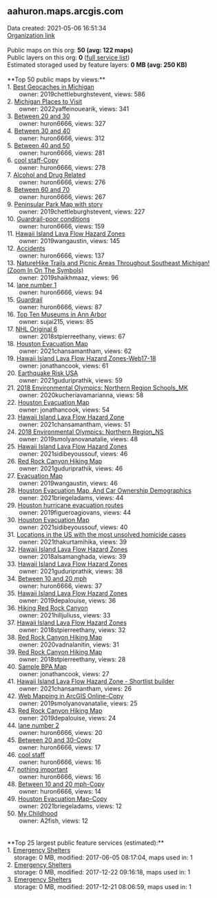 <h2>aahuron.maps.arcgis.com</h2> Data created: 2021-05-06 16:51:34 <br /><a target='new' href='https://aahuron.maps.arcgis.com'>Organization link</a><br /><br />Public maps on this org: <b>50 (avg: 122 maps)</b><br />Public layers on this org: <b>0 </b>(<a target='new' href='https://services.arcgis.com/c8Ej3BuQXuGKiO5E/ArcGIS/rest/services'>full service list</a>)<br />Estimated storaged used by feature layers: <b>0 MB (avg: 250 KB)</b><br /><br />**Top 50 public maps by views:**<br />  1. <a target='new' href='https://www.arcgis.com/home/item.html?id=2caf2489d2ca4579a37bfc8888df906f'>Best Geocaches in Michigan</a> <br />  &nbsp;&nbsp;&nbsp;&nbsp; &nbsp;&nbsp;owner: 2019chettleburghstevent, views: 586<br />  2. <a target='new' href='https://www.arcgis.com/home/item.html?id=6851aab5c8484188a0a531d81e21ae55'>Michigan Places to Visit</a> <br />  &nbsp;&nbsp;&nbsp;&nbsp; &nbsp;&nbsp;owner: 2022yaffeinouearik, views: 341<br />  3. <a target='new' href='https://www.arcgis.com/home/item.html?id=ebec3b9932b949b8899d37c48abe525d'>Between 20 and 30</a> <br />  &nbsp;&nbsp;&nbsp;&nbsp; &nbsp;&nbsp;owner: huron6666, views: 327<br />  4. <a target='new' href='https://www.arcgis.com/home/item.html?id=908cd3106a8b4a9a95db745be1e6c13d'>Between 30 and 40</a> <br />  &nbsp;&nbsp;&nbsp;&nbsp; &nbsp;&nbsp;owner: huron6666, views: 312<br />  5. <a target='new' href='https://www.arcgis.com/home/item.html?id=4d2ed0e0bd8146b2b183eeec99a91e25'>Between 40 and 50</a> <br />  &nbsp;&nbsp;&nbsp;&nbsp; &nbsp;&nbsp;owner: huron6666, views: 281<br />  6. <a target='new' href='https://www.arcgis.com/home/item.html?id=f2a8721732f04a3a96ee7680e7bab0eb'>cool staff-Copy</a> <br />  &nbsp;&nbsp;&nbsp;&nbsp; &nbsp;&nbsp;owner: huron6666, views: 278<br />  7. <a target='new' href='https://www.arcgis.com/home/item.html?id=a9bb30c9fdd74b35b4ab5cb8b7e954c3'>Alcohol and Drug Related</a> <br />  &nbsp;&nbsp;&nbsp;&nbsp; &nbsp;&nbsp;owner: huron6666, views: 276<br />  8. <a target='new' href='https://www.arcgis.com/home/item.html?id=0726c7f8f0494973b6143713c29db370'>Between 60 and 70</a> <br />  &nbsp;&nbsp;&nbsp;&nbsp; &nbsp;&nbsp;owner: huron6666, views: 267<br />  9. <a target='new' href='https://www.arcgis.com/home/item.html?id=b06f71b557bd4c6cb556394159c9deab'>Peninsular Park Map with story</a> <br />  &nbsp;&nbsp;&nbsp;&nbsp; &nbsp;&nbsp;owner: 2019chettleburghstevent, views: 227<br />  10. <a target='new' href='https://www.arcgis.com/home/item.html?id=de46b934fb9f48fea676ee630f64b134'>Guardrail-poor conditions</a> <br />  &nbsp;&nbsp;&nbsp;&nbsp; &nbsp;&nbsp;owner: huron6666, views: 159<br />  11. <a target='new' href='https://www.arcgis.com/home/item.html?id=97db5545b36e45d799ce266b7b341d1c'>Hawaii Island Lava Flow Hazard Zones</a> <br />  &nbsp;&nbsp;&nbsp;&nbsp; &nbsp;&nbsp;owner: 2019wangaustin, views: 145<br />  12. <a target='new' href='https://www.arcgis.com/home/item.html?id=3db1b9a14a534925863ed58d1db17cad'>Accidents</a> <br />  &nbsp;&nbsp;&nbsp;&nbsp; &nbsp;&nbsp;owner: huron6666, views: 137<br />  13. <a target='new' href='https://www.arcgis.com/home/item.html?id=3f87d4b932fe46598207702c45745232'>NatureHike Trails and Picnic Areas Throughout Southeast Michigan! (Zoom In On The Symbols)</a> <br />  &nbsp;&nbsp;&nbsp;&nbsp; &nbsp;&nbsp;owner: 2019shaikhmaaz, views: 96<br />  14. <a target='new' href='https://www.arcgis.com/home/item.html?id=5dccb7306a484e9e8a94c2ca5c59232e'>lane number 1</a> <br />  &nbsp;&nbsp;&nbsp;&nbsp; &nbsp;&nbsp;owner: huron6666, views: 94<br />  15. <a target='new' href='https://www.arcgis.com/home/item.html?id=78ce1487977841429970c56bb0006c37'>Guardrail</a> <br />  &nbsp;&nbsp;&nbsp;&nbsp; &nbsp;&nbsp;owner: huron6666, views: 87<br />  16. <a target='new' href='https://www.arcgis.com/home/item.html?id=ede88c3f8aaa46c582b292a37b337e8b'>Top Ten Museums in Ann Arbor</a> <br />  &nbsp;&nbsp;&nbsp;&nbsp; &nbsp;&nbsp;owner: sujai215, views: 85<br />  17. <a target='new' href='https://www.arcgis.com/home/item.html?id=3fd7c2572f194a458c495bcdf04111b3'>NHL Original 6</a> <br />  &nbsp;&nbsp;&nbsp;&nbsp; &nbsp;&nbsp;owner: 2018stpierreethany, views: 67<br />  18. <a target='new' href='https://www.arcgis.com/home/item.html?id=3362333589c84971b0434e1622510a05'>Houston Evacuation Map</a> <br />  &nbsp;&nbsp;&nbsp;&nbsp; &nbsp;&nbsp;owner: 2021chansamantham, views: 62<br />  19. <a target='new' href='https://www.arcgis.com/home/item.html?id=025b5fd33ad7488d920009bef7534988'>Hawaii Island Lava Flow Hazard Zones-Web17-18</a> <br />  &nbsp;&nbsp;&nbsp;&nbsp; &nbsp;&nbsp;owner: jonathancook, views: 61<br />  20. <a target='new' href='https://www.arcgis.com/home/item.html?id=a029f1340aa84a31823db6074307d94d'>Earthquake Risk USA</a> <br />  &nbsp;&nbsp;&nbsp;&nbsp; &nbsp;&nbsp;owner: 2021guduriprathik, views: 59<br />  21. <a target='new' href='https://www.arcgis.com/home/item.html?id=69e3702b1de94228b6ab9681a1839e02'>2018 Environmental Olympics: Northern Region Schools_MK</a> <br />  &nbsp;&nbsp;&nbsp;&nbsp; &nbsp;&nbsp;owner: 2020kucheriavamarianna, views: 58<br />  22. <a target='new' href='https://www.arcgis.com/home/item.html?id=2b01b8b5146047b29346b29631f40946'>Houston Evacuation Map</a> <br />  &nbsp;&nbsp;&nbsp;&nbsp; &nbsp;&nbsp;owner: jonathancook, views: 54<br />  23. <a target='new' href='https://www.arcgis.com/home/item.html?id=1c44d9e66ca342c7800078751d981608'>Hawaii Island Lava Flow Hazard Zone</a> <br />  &nbsp;&nbsp;&nbsp;&nbsp; &nbsp;&nbsp;owner: 2021chansamantham, views: 51<br />  24. <a target='new' href='https://www.arcgis.com/home/item.html?id=6b2f133d871b457783979934985817f5'>2018 Environmental Olympics: Northern Region_NS</a> <br />  &nbsp;&nbsp;&nbsp;&nbsp; &nbsp;&nbsp;owner: 2019smolyanovanatalie, views: 48<br />  25. <a target='new' href='https://www.arcgis.com/home/item.html?id=10f7db0e91ca4c1ca6b9ad10aeccb512'>Hawaii Island Lava Flow Hazard Zones</a> <br />  &nbsp;&nbsp;&nbsp;&nbsp; &nbsp;&nbsp;owner: 2021sidibeyoussouf, views: 46<br />  26. <a target='new' href='https://www.arcgis.com/home/item.html?id=ec1221b83f9d4e69bda68536fa140027'>Red Rock Canyon Hiking Map</a> <br />  &nbsp;&nbsp;&nbsp;&nbsp; &nbsp;&nbsp;owner: 2021guduriprathik, views: 46<br />  27. <a target='new' href='https://www.arcgis.com/home/item.html?id=a09e7312fd104281946c2c47fda0b338'>Evacuation Map</a> <br />  &nbsp;&nbsp;&nbsp;&nbsp; &nbsp;&nbsp;owner: 2019wangaustin, views: 46<br />  28. <a target='new' href='https://www.arcgis.com/home/item.html?id=9d6692807f3443278699d2997b93c570'>Houston Evacuation Map, And Car Ownership Demographics</a> <br />  &nbsp;&nbsp;&nbsp;&nbsp; &nbsp;&nbsp;owner: 2021briegeladams, views: 44<br />  29. <a target='new' href='https://www.arcgis.com/home/item.html?id=ef020d403ec349bd9389adeb7264e913'>Houston hurricane evacuation routes</a> <br />  &nbsp;&nbsp;&nbsp;&nbsp; &nbsp;&nbsp;owner: 2019figueroagiovans, views: 44<br />  30. <a target='new' href='https://www.arcgis.com/home/item.html?id=760fbf2b89884f8a9d1345a18ed0eb93'>Houston Evacuation Map</a> <br />  &nbsp;&nbsp;&nbsp;&nbsp; &nbsp;&nbsp;owner: 2021sidibeyoussouf, views: 40<br />  31. <a target='new' href='https://www.arcgis.com/home/item.html?id=e1e1574bd1cd42c190dc53c3e85b48ff'>Locations in the US with the most unsolved homicide cases</a> <br />  &nbsp;&nbsp;&nbsp;&nbsp; &nbsp;&nbsp;owner: 2021thakurtamihika, views: 39<br />  32. <a target='new' href='https://www.arcgis.com/home/item.html?id=1ce91a15db2d407485c349ff8508d32c'>Hawaii Island Lava Flow Hazard Zones</a> <br />  &nbsp;&nbsp;&nbsp;&nbsp; &nbsp;&nbsp;owner: 2018alsamanghada, views: 39<br />  33. <a target='new' href='https://www.arcgis.com/home/item.html?id=cc51dae492724d96952bdf1c44b63a78'>Hawaii Island Lava Flow Hazard Zones</a> <br />  &nbsp;&nbsp;&nbsp;&nbsp; &nbsp;&nbsp;owner: 2021guduriprathik, views: 38<br />  34. <a target='new' href='https://www.arcgis.com/home/item.html?id=2e6218030bdb425990ce7e4db7ef9900'>Between 10 and 20 mph</a> <br />  &nbsp;&nbsp;&nbsp;&nbsp; &nbsp;&nbsp;owner: huron6666, views: 37<br />  35. <a target='new' href='https://www.arcgis.com/home/item.html?id=1fe1f65f9719404683e2e6b407119f9f'>Hawaii Island Lava Flow Hazard Zones</a> <br />  &nbsp;&nbsp;&nbsp;&nbsp; &nbsp;&nbsp;owner: 2019depalouise, views: 36<br />  36. <a target='new' href='https://www.arcgis.com/home/item.html?id=e96301bdf13b4890a3a9de22e91402b3'>Hiking Red Rock Canyon</a> <br />  &nbsp;&nbsp;&nbsp;&nbsp; &nbsp;&nbsp;owner: 2021hilljuliuss, views: 33<br />  37. <a target='new' href='https://www.arcgis.com/home/item.html?id=c8a666b3cdc4484aa3dd51b6630afdf7'>Hawaii Island Lava Flow Hazard Zones</a> <br />  &nbsp;&nbsp;&nbsp;&nbsp; &nbsp;&nbsp;owner: 2018stpierreethany, views: 32<br />  38. <a target='new' href='https://www.arcgis.com/home/item.html?id=9c27069d11d54ab89ea2a5b8337e0699'>Red Rock Canyon Hiking Map</a> <br />  &nbsp;&nbsp;&nbsp;&nbsp; &nbsp;&nbsp;owner: 2020vadnalanitin, views: 31<br />  39. <a target='new' href='https://www.arcgis.com/home/item.html?id=b1dfcdc869574e29aa85eb2e1f032f76'>Red Rock Canyon Hiking Map</a> <br />  &nbsp;&nbsp;&nbsp;&nbsp; &nbsp;&nbsp;owner: 2018stpierreethany, views: 28<br />  40. <a target='new' href='https://www.arcgis.com/home/item.html?id=ecc819e2383e46b1a8f1b9552ba0b959'>Sample BPA Map</a> <br />  &nbsp;&nbsp;&nbsp;&nbsp; &nbsp;&nbsp;owner: jonathancook, views: 27<br />  41. <a target='new' href='https://www.arcgis.com/home/item.html?id=bb7a08e1b379476baafa69d526a436ac'>Hawaii Island Lava Flow Hazard Zone - Shortlist builder</a> <br />  &nbsp;&nbsp;&nbsp;&nbsp; &nbsp;&nbsp;owner: 2021chansamantham, views: 26<br />  42. <a target='new' href='https://www.arcgis.com/home/item.html?id=81da410fa1174a1088fe18654992f995'>Web Mapping in ArcGIS Online-Copy</a> <br />  &nbsp;&nbsp;&nbsp;&nbsp; &nbsp;&nbsp;owner: 2019smolyanovanatalie, views: 25<br />  43. <a target='new' href='https://www.arcgis.com/home/item.html?id=4a63da1916334aa5b247452d63c4b943'>Red Rock Canyon Hiking Map</a> <br />  &nbsp;&nbsp;&nbsp;&nbsp; &nbsp;&nbsp;owner: 2019depalouise, views: 24<br />  44. <a target='new' href='https://www.arcgis.com/home/item.html?id=a52ac4c789a94a348a9c5c36567122b3'>lane number 2</a> <br />  &nbsp;&nbsp;&nbsp;&nbsp; &nbsp;&nbsp;owner: huron6666, views: 20<br />  45. <a target='new' href='https://www.arcgis.com/home/item.html?id=0a4669d2e09e448aa3a95c93b9a79dda'>Between 20 and 30-Copy</a> <br />  &nbsp;&nbsp;&nbsp;&nbsp; &nbsp;&nbsp;owner: huron6666, views: 17<br />  46. <a target='new' href='https://www.arcgis.com/home/item.html?id=2bf8a35d127244af820a8301b8f614a2'>cool staff</a> <br />  &nbsp;&nbsp;&nbsp;&nbsp; &nbsp;&nbsp;owner: huron6666, views: 16<br />  47. <a target='new' href='https://www.arcgis.com/home/item.html?id=83675698bc9a4b40a00330e9addac52a'>nothing important</a> <br />  &nbsp;&nbsp;&nbsp;&nbsp; &nbsp;&nbsp;owner: huron6666, views: 16<br />  48. <a target='new' href='https://www.arcgis.com/home/item.html?id=1b954429ffd04b8abdd5ce6c75add558'>Between 10 and 20 mph-Copy</a> <br />  &nbsp;&nbsp;&nbsp;&nbsp; &nbsp;&nbsp;owner: huron6666, views: 14<br />  49. <a target='new' href='https://www.arcgis.com/home/item.html?id=1b078dbb764d42af8edd0373fe138d69'>Houston Evacuation Map-Copy</a> <br />  &nbsp;&nbsp;&nbsp;&nbsp; &nbsp;&nbsp;owner: 2021briegeladams, views: 12<br />  50. <a target='new' href='https://www.arcgis.com/home/item.html?id=d83319be0ddc4be4abce78a3d1208ce8'>My Childhood</a> <br />  &nbsp;&nbsp;&nbsp;&nbsp; &nbsp;&nbsp;owner: A2fish, views: 12<br /><br /><br />**Top 25 largest public feature services (estimated):**<br /> 1. <a target='new' href='https://www.arcgis.com/home/item.html?id=47141f4863f54870976e2ef6381bc448'>Emergency Shelters</a><br /> &nbsp;&nbsp;&nbsp;&nbsp;storage: 0 MB, modified: 2017-06-05 08:17:04, maps used in: 1<br /> 2. <a target='new' href='https://www.arcgis.com/home/item.html?id=6ab1916411744de7bb3c9eedde69c874'>Emergency Shelters</a><br /> &nbsp;&nbsp;&nbsp;&nbsp;storage: 0 MB, modified: 2017-12-22 09:16:18, maps used in: 1<br /> 3. <a target='new' href='https://www.arcgis.com/home/item.html?id=6b75ed157b034423a5f2319d2f907747'>Emergency Shelters</a><br /> &nbsp;&nbsp;&nbsp;&nbsp;storage: 0 MB, modified: 2017-12-21 08:06:59, maps used in: 1<br />